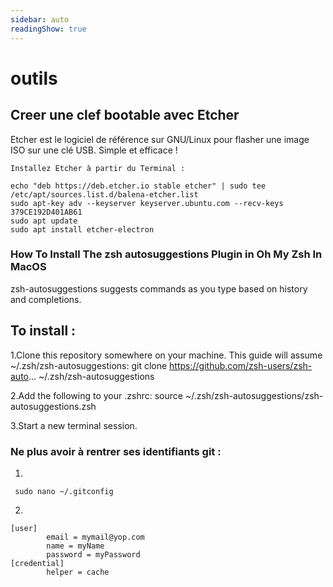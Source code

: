 ```yaml
---
sidebar: auto
readingShow: true
---
```

# outils


## Creer une clef bootable avec Etcher

Etcher est le logiciel de référence sur GNU/Linux pour flasher une image ISO sur une clé USB. Simple et efficace  !

    Installez Etcher à partir du Terminal :

````
echo "deb https://deb.etcher.io stable etcher" | sudo tee /etc/apt/sources.list.d/balena-etcher.list
sudo apt-key adv --keyserver keyserver.ubuntu.com --recv-keys 379CE192D401AB61
sudo apt update
sudo apt install etcher-electron

````

### How To Install The zsh autosuggestions Plugin in Oh My Zsh In MacOS

zsh-autosuggestions suggests commands as you type based on history and completions.

## To install :
1.Clone this repository somewhere on your machine. This guide will assume ~/.zsh/zsh-autosuggestions:
git clone https://github.com/zsh-users/zsh-auto... ~/.zsh/zsh-autosuggestions

2.Add the following to your .zshrc:
source ~/.zsh/zsh-autosuggestions/zsh-autosuggestions.zsh

3.Start a new terminal session.


### Ne plus avoir à rentrer ses identifiants git : 

1.
```` 
 sudo nano ~/.gitconfig  
```` 

2.
```` 
[user]
        email = mymail@yop.com
        name = myName
        password = myPassword
[credential]
        helper = cache
````

